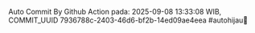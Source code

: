 Auto Commit By Github Action pada: 2025-09-08 13:33:08 WIB, COMMIT_UUID 7936788c-2403-46d6-bf2b-14ed09ae4eea #autohijau🗿
